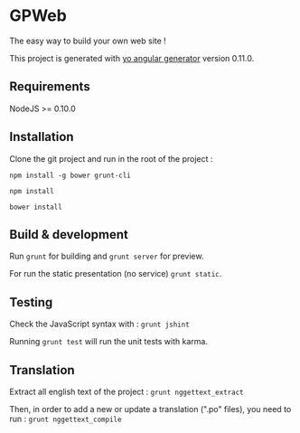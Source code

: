 # GPWeb

The easy way to build your own web site !

This project is generated with [yo angular generator](https://github.com/yeoman/generator-angular)
version 0.11.0.

## Requirements

NodeJS >= 0.10.0

## Installation


Clone the git project and run in the root of the project :

`npm install -g bower grunt-cli`

`npm install`

`bower install`

## Build & development

Run `grunt` for building and `grunt server` for preview.

For run the static presentation (no service) `grunt static`.

## Testing

Check the JavaScript syntax with : `grunt jshint`

Running `grunt test` will run the unit tests with karma.

## Translation

Extract all english text of the project :
`grunt nggettext_extract`
 
Then, in order to add a new or update a translation (".po" files), you need to run :
`grunt nggettext_compile`
